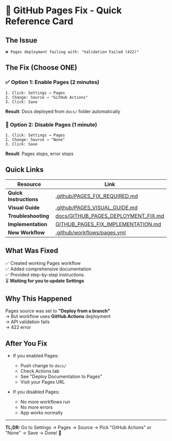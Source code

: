 # 🚨 GitHub Pages Fix - Quick Reference Card

## The Issue
```
❌ Pages deployment failing with: "Validation Failed (422)"
```

## The Fix (Choose ONE)

### ✅ Option 1: Enable Pages (2 minutes)
```
1. Click: Settings → Pages
2. Change: Source → "GitHub Actions" 
3. Click: Save
```
**Result**: Docs deployed from `docs/` folder automatically

### 🛑 Option 2: Disable Pages (1 minute)
```
1. Click: Settings → Pages
2. Change: Source → "None"
3. Click: Save
```
**Result**: Pages stops, error stops

## Quick Links

| Resource | Link |
|----------|------|
| **Quick Instructions** | [.github/PAGES_FIX_REQUIRED.md](.github/PAGES_FIX_REQUIRED.md) |
| **Visual Guide** | [.github/PAGES_VISUAL_GUIDE.md](.github/PAGES_VISUAL_GUIDE.md) |
| **Troubleshooting** | [docs/GITHUB_PAGES_DEPLOYMENT_FIX.md](docs/GITHUB_PAGES_DEPLOYMENT_FIX.md) |
| **Implementation** | [GITHUB_PAGES_FIX_IMPLEMENTATION.md](GITHUB_PAGES_FIX_IMPLEMENTATION.md) |
| **New Workflow** | [.github/workflows/pages.yml](.github/workflows/pages.yml) |

## What Was Fixed

✅ Created working Pages workflow  
✅ Added comprehensive documentation  
✅ Provided step-by-step instructions  
⏳ **Waiting for you to update Settings**

## Why This Happened

Pages source was set to **"Deploy from a branch"**  
→ But workflow uses **GitHub Actions** deployment  
→ API validation fails  
→ 422 error

## After You Fix

- If you enabled Pages:
  - Push change to `docs/`
  - Check Actions tab
  - See "Deploy Documentation to Pages"
  - Visit your Pages URL

- If you disabled Pages:
  - No more workflows run
  - No more errors
  - App works normally

---

**TL;DR**: Go to Settings → Pages → Source → Pick "GitHub Actions" or "None" → Save → Done! 🎉
